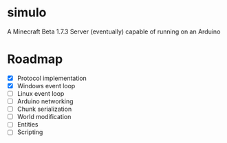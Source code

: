 # simulo

A Minecraft Beta 1.7.3 Server (eventually) capable of running on an Arduino

# Roadmap

- [x] Protocol implementation
- [x] Windows event loop
- [ ] Linux event loop
- [ ] Arduino networking
- [ ] Chunk serialization
- [ ] World modification 
- [ ] Entities
- [ ] Scripting
